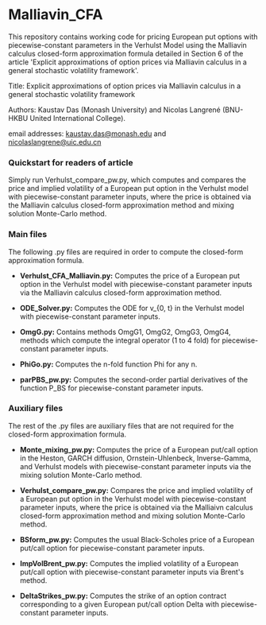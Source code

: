 # Malliavin_CFA
This repository contains working code for pricing European put options with piecewise-constant parameters in the Verhulst Model using the Malliavin calculus closed-form approximation formula detailed in Section 6 of the article 'Explicit approximations of option prices via Malliavin calculus in a general stochastic volatility framework'. 

Title: Explicit approximations of option prices via Malliavin calculus in a general stochastic volatility framework

Authors: Kaustav Das (Monash University) and Nicolas Langrené (BNU-HKBU United International College).

email addresses: kaustav.das@monash.edu and nicolaslangrene@uic.edu.cn




### Quickstart for readers of article

Simply run Verhulst_compare_pw.py, which computes and compares the price and implied volatility of a European put option in the Verhulst model with piecewise-constant parameter inputs, where the price is obtained via the Malliavin calculus closed-form approximation method and mixing solution Monte-Carlo method.

### Main files 

The following .py files are required in order to compute the closed-form approximation formula.

- **Verhulst_CFA_Malliavin.py:**
  Computes the price of a European put option in the Verhulst model with piecewise-constant parameter inputs via the Malliavin calculus closed-form approximation method.
  
- **ODE_Solver.py:**
  Computes the ODE for v_{0, t} in the Verhulst model with piecewise-constant parameter inputs.
    
- **OmgG.py:**
  Contains methods OmgG1, OmgG2, OmgG3, OmgG4, methods which compute the integral operator (1 to 4 fold) for piecewise-constant parameter inputs.
  
- **PhiGo.py:**
  Computes the n-fold function Phi for any n.
  
- **parPBS_pw.py:**
  Computes the second-order partial derivatives of the function P_BS for piecewise-constant parameter inputs.
  




### Auxiliary files
The rest of the .py files are auxiliary files that are not required for the closed-form approximation formula.

- **Monte_mixing_pw.py:**
    Computes the price of a European put/call option in the Heston, GARCH diffusion, Ornstein-Uhlenbeck, Inverse-Gamma, and Verhulst models with piecewise-constant parameter inputs via the mixing solution Monte-Carlo method.
  
- **Verhulst_compare_pw.py:**
    Compares the price and implied volatility of a European put option in the Verhulst model with piecewise-constant parameter inputs, where the price is obtained via the Malliaivn calculus closed-form approximation method and mixing solution Monte-Carlo method.
    
- **BSform_pw.py:** 
  Computes the usual Black-Scholes price of a European put/call option for piecewise-constant parameter inputs.
  
- **ImpVolBrent_pw.py:** 
  Computes the implied volatility of a European put/call option with piecewise-constant parameter inputs via Brent's method. 
  
- **DeltaStrikes_pw.py:**
  Computes the strike of an option contract corresponding to a given European put/call option Delta with piecewise-constant parameter inputs.
